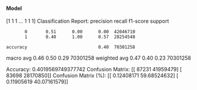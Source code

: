 #### Model
[1 1 1 ... 1 1 1]
Classification Report:
              precision    recall  f1-score   support

           0       0.51      0.00      0.00  42046710
           1       0.40      1.00      0.57  28254548

    accuracy                           0.40  70301258
   macro avg       0.46      0.50      0.29  70301258
weighted avg       0.47      0.40      0.23  70301258

Accuracy: 0.4019569749377742
Confusion Matrix:
[[   87231 41959479]
 [   83698 28170850]]
Confusion Matrix (%):
[[ 0.12408171 59.68524632]
 [ 0.11905619 40.07161579]]
